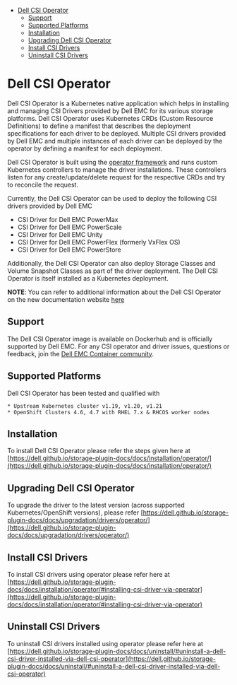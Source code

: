 - [Dell CSI Operator](#dell-csi-operator)
  - [Support](#support)
  - [Supported Platforms](#supported-platforms)
  - [Installation](#installation)
  - [Upgrading Dell CSI Operator](#upgrading-dell-csi-operator)
  - [Install CSI Drivers](#install-csi-drivers)
  - [Uninstall CSI Drivers](#uninstall-csi-drivers)

# Dell CSI Operator
Dell CSI Operator is a Kubernetes native application which helps in installing and managing CSI Drivers provided by Dell EMC for its various storage platforms. 
Dell CSI Operator uses Kubernetes CRDs (Custom Resource Definitions) to define a manifest that describes the deployment specifications for each driver to be deployed. Multiple CSI drivers provided by Dell EMC and multiple instances of each driver can be deployed by the operator by defining a manifest for each deployment.

Dell CSI Operator is built using the [operator framework](https://github.com/operator-framework) and runs custom Kubernetes controllers to manage the driver installations. These controllers listen for any create/update/delete request for the respective CRDs and try to reconcile the request.

Currently, the Dell CSI Operator can be used to deploy the following CSI drivers provided by Dell EMC

* CSI Driver for Dell EMC PowerMax
* CSI Driver for Dell EMC PowerScale
* CSI Driver for Dell EMC Unity
* CSI Driver for Dell EMC PowerFlex (formerly VxFlex OS)
* CSI Driver for Dell EMC PowerStore

Additionally, the Dell CSI Operator can also deploy Storage Classes and Volume Snapshot Classes as part of the driver deployment.
The Dell CSI Operator is itself installed as a Kubernetes deployment.

**NOTE**: You can refer to additional information about the Dell CSI Operator on the new documentation website [here](https://dell.github.io/storage-plugin-docs/docs/installation/operator/)

## Support
The Dell CSI Operator image is available on Dockerhub and is officially supported by Dell EMC.
For any CSI operator and driver issues, questions or feedback, join the [Dell EMC Container community](https://www.dell.com/community/Containers/bd-p/Containers).

## Supported Platforms
Dell CSI Operator has been tested and qualified with 

    * Upstream Kubernetes cluster v1.19, v1.20, v1.21
    * OpenShift Clusters 4.6, 4.7 with RHEL 7.x & RHCOS worker nodes

## Installation
To install Dell CSI Operator please refer the steps given here at [https://dell.github.io/storage-plugin-docs/docs/installation/operator/](https://dell.github.io/storage-plugin-docs/docs/installation/operator/)

## Upgrading Dell CSI Operator
To upgrade the driver to the latest version (across supported Kubernetes/OpenShift versions), please refer [https://dell.github.io/storage-plugin-docs/docs/upgradation/drivers/operator/](https://dell.github.io/storage-plugin-docs/docs/upgradation/drivers/operator/)

## Install CSI Drivers
To install CSI drivers using operator please refer here at [https://dell.github.io/storage-plugin-docs/docs/installation/operator/#installing-csi-driver-via-operator](https://dell.github.io/storage-plugin-docs/docs/installation/operator/#installing-csi-driver-via-operator)

## Uninstall CSI Drivers
To uninstall CSI drivers installed using operator please refer here at [https://dell.github.io/storage-plugin-docs/docs/uninstall/#uninstall-a-dell-csi-driver-installed-via-dell-csi-operator](https://dell.github.io/storage-plugin-docs/docs/uninstall/#uninstall-a-dell-csi-driver-installed-via-dell-csi-operator)
